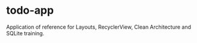 # todo-app
Application of reference for Layouts, RecyclerView, Clean Architecture and SQLite training. 
